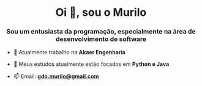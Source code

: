 <h1 align="center">Oi 👋, sou o Murilo</h1>
<h3 align="center">Sou um entusiasta da programação, especialmente na área de desenvolvimento de software</h3>

- 🔭 Atualmente trabalho na **Akaer Engenharia**

- 🌱 Meus estudos atualmente estão focados em **Python e Java**

- 📫 Email: **gdo.murilo@gmail.com**



